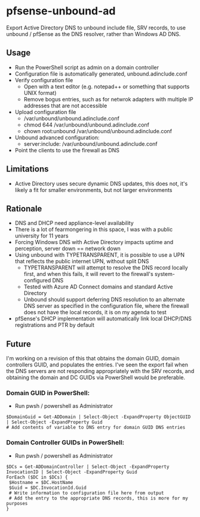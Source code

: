 # pfsense-unbound-ad
Export Active Directory DNS to unbound include file, SRV records, to use unbound / pfSense as the DNS resolver, rather than Windows AD DNS.


## Usage
- Run the PowerShell script as admin on a domain controller
- Configuration file is automatically generated, unbound.adinclude.conf
- Verify configuration file
  - Open with a text editor (e.g. notepad++ or something that supports UNIX format)
  - Remove bogus entries, such as for netwrok adapters with multiple IP addresses that are not accessible
- Upload configuration file
  - /var/unbound/unbound.adinclude.conf
  - chmod 644 /var/unbound/unbound.adinclude.conf
  - chown root:unbound /var/unbound/unbound.adinclude.conf
- Unbound advanced configuration:
  - server:include: /var/unbound/unbound.adinclude.conf
- Point the clients to use the firewall as DNS

## Limitations
- Active Directory uses secure dynamic DNS updates, this does not, it's likely a fit for smaller environments, but not larger environments

## Rationale
- DNS and DHCP need appliance-level availability
- There is a lot of fearmongering in this space, I was with a public university for 11 years
- Forcing Windows DNS with Active Directory impacts uptime and perception, server down == network down
- Using unbound with TYPETRANSPARENT, it is possible to use a UPN that reflects the public internet UPN, without split DNS
  - TYPETRANSPARENT will attempt to resolve the DNS record locally first, and when this fails, it will revert to the firewall's system-configured DNS
  - Tested with Azure AD Connect domains and standard Active Directory
  - Unbound should support deferring DNS resolution to an alternate DNS server as specified in the configuration file, where the firewall does not have the local records, it is on my agenda to test
- pfSense's DHCP implementation will automatically link local DHCP/DNS registrations and PTR by default

## Future
I'm working on a revision of this that obtains the domain GUID, domain controllers GUID, and populates the entries. I've seen the export fail when the DNS servers are not responding appropriately with the SRV records, and obtaining the domain and DC GUIDs via PowerShell would be preferable.
### Domain GUID in PowerShell:
- Run pwsh / powershell as Administrator
```
$DomainGuid = Get-ADDomain | Select-Object -ExpandProperty ObjectGUID | Select-Object -ExpandProperty Guid
# Add contents of variable to DNS entry for domain GUID DNS entries
```
### Domain Controller GUIDs in PowerShell:
- Run pwsh / powershell as Administrator
 ```
$DCs = Get-ADDomainController | Select-Object -ExpandProperty InvocationID | Select-Object -ExpandProperty Guid
ForEach ($DC in $DCs) {
  $Hostname = $DC.HostName
  $Guid = $DC.InvocationId.Guid
  # Write information to configuration file here from output
  # Add the entry to the appropriate DNS records, this is more for my purposes
}
```
